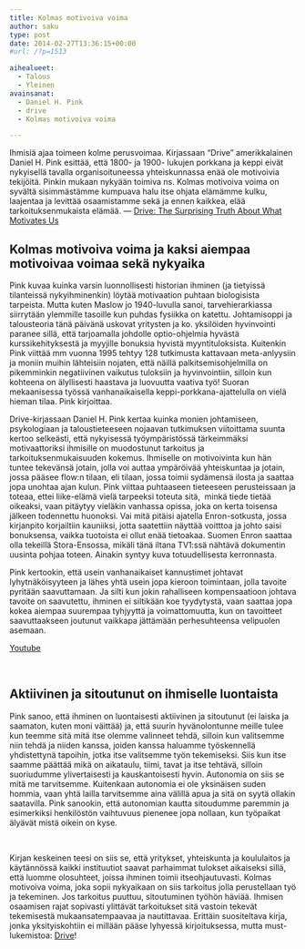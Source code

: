```yaml
---
title: Kolmas motivoiva voima
author: saku
type: post
date: 2014-02-27T13:36:15+00:00
#url: /?p=1513

aihealueet:
  - Talous
  - Yleinen
avainsanat:
  - Daniel H. Pink
  - drive
  - Kolmas motivoiva voima

---
```

Ihmisiä ajaa toimeen kolme perusvoimaa. Kirjassaan &#8220;Drive&#8221; amerikkalainen Daniel H. Pink esittää, että 1800- ja 1900- lukujen porkkana ja keppi eivät nykyisellä tavalla organisoituneessa yhteiskunnassa enää ole motivoivia tekijöitä. Pinkin mukaan nykyään toimiva ns. Kolmas motivoiva voima on syvältä sisimmästämme kumpuava halu itse ohjata elämämme kulku, laajentaa ja levittää osaamistamme sekä ja ennen kaikkea, elää tarkoituksenmukaista elämää. &#8212; <a href="https://xit.fi/pink-drive" target="_blank" rel="nofollow">Drive: The Surprising Truth About What Motivates Us</a>

## Kolmas motivoiva voima ja kaksi aiempaa motivoivaa voimaa sekä nykyaika

Pink kuvaa kuinka varsin luonnollisesti historian ihminen (ja tietyissä tilanteissä nykyihminenkin) löytää motivaation puhtaan biologisista tarpeista. Mutta kuten Maslow jo 1940-luvulla sanoi, tarvehierarkiassa siirrytään ylemmille tasoille kun puhdas fysiikka on katettu. Johtamisoppi ja talousteoria tänä päivänä uskovat yritysten ja ko. yksilöiden hyvinvointi paranee sillä, että tarjoamalla johdolle optio-ohjelmia hyvästä kurssikehityksestä ja myyjille bonuksia hyvistä myyntituloksista. Kuitenkin Pink viittää mm vuonna 1995 tehtyy 128 tutkimusta kattavaan meta-anlyysiin ja moniin muihin lähteisiin nojaten, että näillä palkitsemisohjelmilla on pikemminkin negatiivinen vaikutus tuloksiin ja hyvinvointiin, silloin kun kohteena on älyllisesti haastava ja luovuutta vaativa työ! Suoran mekaanisessa työssä vanhanaikaisella keppi-porkkana-ajattelulla on vielä hieman tilaa. Pink kirjoittaa.

Drive-kirjassaan Daniel H. Pink kertaa kuinka monien johtamiseen, psykologiaan ja taloustieteeseen nojaavan tutkimuksen viitoittama suunta kertoo selkeästi, että nykyisessä työympäristössä tärkeimmäksi motivaattoriksi ihmisille on muodostunut tarkoitus ja tarkoituksenmukaisuuden kokemus. Ihmiselle on motivoivinta kun hän tuntee tekevänsä jotain, jolla voi auttaa ympäröivää yhteiskuntaa ja jotain, jossa pääsee flow:n tilaan, eli tilaan, jossa toimii sydämensä ilosta ja saattaa jopa unohtaa ajan kulun. Pink viittaa puhtaaseen tieteeseen perusteissaan ja toteaa, ettei liike-elämä vielä tarpeeksi toteuta sitä,  minkä tiede tietää oikeaksi, vaan pitäytyy vieläkin vanhassa opissa, joka on kerta toisensa jälkeen todennettu huonoksi. Vai mitä pitäisi ajatella Enron-sotkusta, jossa kirjanpito korjailtiin kauniiksi, jotta saatettiin näyttää voitttoa ja johto saisi bonuksensa, vaikka tuotoista ei ollut enää tietoakaa. Suomen Enron saattaa olla tekeillä Stora-Ensossa, mikäli tänä iltana TV1:ssä nähtävä dokumentin uusinta pohjaa toteen. Ainakin syntyy kuva totuudellisesta kerronnasta.

Pink kertookin, että usein vanhanaikaiset kannustimet johtavat lyhytnäköisyyteen ja lähes yhtä usein jopa kieroon toimintaan, jolla tavoite pyritään saavuttamaan. Ja silti kun jokin rahalliseen kompensaatioon johtava tavoite on saavutettu, ihminen ei siltikään koe tyydytystä, vaan saattaa jopa kokea aiempaa suurempaa tyhjyyttä ja voimattomuutta, kun on tavoitteet saavuttaakseen joutunut vaikkapa jättämään perhesuhteensa velipuolen asemaan.

[Youtube](https://www.youtube.com/embed/rrkrvAUbU9Y?rel=0)

&nbsp;

## Aktiivinen ja sitoutunut on ihmiselle luontaista

Pink sanoo, että ihminen on luontaisesti aktiivinen ja sitoutunut (ei laiska ja saamaton, kuten moni väittää) ja, että suurin hyvänolontunne meille tulee kun teemme sitä mitä itse olemme valinneet tehdä, silloin kun valitsemme niin tehdä ja niiden kanssa, joiden kanssa haluamme työskennellä yhdistettynä tapoihin, jotka itse valitsemme työn tekemiseksi. Siis kun itse saamme päättää mikä on aikataulu, tiimi, tavat ja itse tehtävä, silloin suoriudumme ylivertaisesti ja kauskantoisesti hyvin. Autonomia on siis se mitä me tarvitsemme. Kuitenkaan autonomia ei ole yksinäisen suden hommia, vaan yhtä lailla tarvitsemme aina välillä apua ja sitä on syytä ollakin saatavilla. Pink sanookin, että autonomian kautta sitoudumme paremmin ja esimerkiksi henkilöstön vaihtuvuus pienenee jopa nollaan, kun työpaikat älyävät mistä oikein on kyse.

&nbsp;

Kirjan keskeinen teesi on siis se, että yritykset, yhteiskunta ja koululaitos ja käytännössä kaikki instituutiot saavat parhaimmat tulokset aikaiseksi sillä, että luomme olosuhteet, joissa ihminen toimii itseohjautuvasti. Kolmas motivoiva voima, joka sopii nykyaikaan on siis tarkoitus jolla perustellaan työ ja tekeminen. Jos tarkoitus puuttuu, sitoutuminen työhön häviää. Ihmisen osaamisen rajat sopivasti ylittävät tarkoitukset sitä vastoin tekevät tekemisestä mukaansatempaavaa ja nautittavaa. Erittäin suositeltava kirja, jonka yksityiskohtiin ei millään pääse lyhyessä kirjoituksessa, mutta must-lukemistoa: <a href="http://xit.fi/pink-drive" target="_blank" rel="nofollow">Drive</a>!

